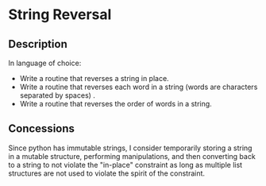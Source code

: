 # String Reversal

## Description

In language of choice:
- Write a routine that reverses a string in place.
- Write a routine that reverses each word in a string (words are characters separated by spaces) .
- Write a routine that reverses the order of words in a string.

## Concessions

Since python has immutable strings, I consider temporarily storing a string in a mutable structure, performing manipulations, and then converting back to a string to not violate the "in-place" constraint as long as multiple list structures are not used to violate the spirit of the constraint.